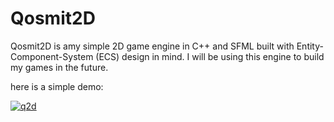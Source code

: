 # Qosmit2D

Qosmit2D is amy simple 2D game engine in C++ and SFML built with Entity-Component-System (ECS) design in mind. I will be using this engine to build my games in the future. 

here is a simple demo:

[![q2d](https://img.youtube.com/vi/2FkSyz9_dHY/hqdefault.jpg)](https://www.youtube.com/watch?v=2FkSyz9_dHY)
